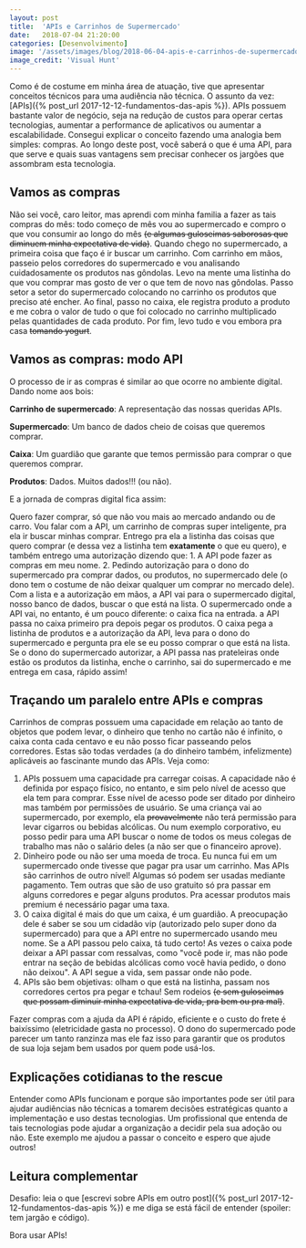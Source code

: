 ```yaml
---
layout: post
title:  'APIs e Carrinhos de Supermercado'
date:   2018-07-04 21:20:00
categories: [Desenvolvimento]
image: '/assets/images/blog/2018-06-04-apis-e-carrinhos-de-supermercado.jpg'
image_credit: 'Visual Hunt'
---
```


Como é de costume em minha área de atuação, tive que apresentar conceitos técnicos para uma audiência não técnica. O assunto da vez: [APIs]({% post_url 2017-12-12-fundamentos-das-apis %}). APIs possuem bastante valor de negócio, seja na redução de custos para operar certas tecnologias, aumentar a performance de aplicativos ou aumentar a escalabilidade. Consegui explicar o conceito fazendo uma analogia bem simples: compras. Ao longo deste post, você saberá o que é uma API, para que serve e quais suas vantagens sem precisar conhecer os jargões que assombram esta tecnologia.

<!--more-->

## Vamos as compras

Não sei você, caro leitor, mas aprendi com minha familia a fazer as tais compras do mês: todo começo de mês vou ao supermercado e compro o que vou consumir ao longo do mês ~~(e algumas guloseimas saborosas que diminuem minha expectativa de vida)~~. Quando chego no supermercado, a primeira coisa que faço é ir buscar um carrinho. Com carrinho em mãos, passeio pelos corredores do supermercado e vou analisando cuidadosamente os produtos nas gôndolas. Levo na mente uma listinha do que vou comprar mas gosto de ver o que tem de novo nas gôndolas. Passo setor a setor do supermercado colocando no carrinho os produtos que preciso até encher. Ao final, passo no caixa, ele registra produto a produto e me cobra o valor de tudo o que foi colocado no carrinho multiplicado pelas quantidades de cada produto. Por fim, levo tudo e vou embora pra casa ~~tomando yogurt~~.

## Vamos as compras: modo API

O processo de ir as compras é similar ao que ocorre no ambiente digital. Dando nome aos bois:

**Carrinho de supermercado**: A representação das nossas queridas APIs.

**Supermercado**: Um banco de dados cheio de coisas que queremos comprar.

**Caixa**: Um guardião que garante que temos permissão para comprar o que queremos comprar.

**Produtos**: Dados. Muitos dados!!! (ou não).

E a jornada de compras digital fica assim:

Quero fazer comprar, só que não vou mais ao mercado andando ou de carro. Vou falar com a API, um carrinho de compras super inteligente, pra ela ir buscar minhas comprar. Entrego pra ela a listinha das coisas que quero comprar (e dessa vez a listinha tem **exatamente** o que eu quero), e também entrego uma autorização dizendo que: 1. A API pode fazer as compras em meu nome. 2. Pedindo autorização para o dono do supermercado pra comprar dados, ou produtos, no supermercado dele (o dono tem o costume de não deixar qualquer um comprar no mercado dele). Com a lista e a autorização em mãos, a API vai para o supermercado digital, nosso banco de dados, buscar o que está na lista. O supermercado onde a API vai, no entanto, é um pouco diferente: o caixa fica na entrada. a API passa no caixa primeiro pra depois pegar os produtos. O caixa pega a listinha de produtos e a autorização da API, leva para o dono do supermercado e pergunta pra ele se eu posso comprar o que está na lista. Se o dono do supermercado autorizar, a API passa nas prateleiras onde estão os produtos da listinha, enche o carrinho, sai do supermercado e me entrega em casa, rápido assim!

## Traçando um paralelo entre APIs e compras

Carrinhos de compras possuem uma capacidade em relação ao tanto de objetos que podem levar, o dinheiro que tenho no cartão não é infinito, o caixa conta cada centavo e eu não posso ficar passeando pelos corredores. Estas são todas verdades (a do dinheiro também, infelizmente) aplicáveis ao fascinante mundo das APIs. Veja como:

1. APIs possuem uma capacidade pra carregar coisas. A capacidade não é definida por espaço físico, no entanto, e sim pelo nível de acesso que ela tem para comprar. Esse nível de acesso pode ser ditado por dinheiro mas também por permissões de usuário. Se uma criança vai ao supermercado, por exemplo, ela ~~provavelmente~~ não terá permissão para levar cigarros ou bebidas alcólicas. Ou num exemplo corporativo, eu posso pedir para uma API buscar o nome de todos os meus colegas de trabalho mas não o salário deles (a não ser que o financeiro aprove).
2. Dinheiro pode ou não ser uma moeda de troca. Eu nunca fui em um supermercado onde tivesse que pagar pra usar um carrinho. Mas APIs são carrinhos de outro nível! Algumas só podem ser usadas mediante pagamento. Tem outras que são de uso gratuito só pra passar em alguns corredores e pegar alguns produtos. Pra acessar produtos mais premium é necessário pagar uma taxa.
3. O caixa digital é mais do que um caixa, é um guardião. A preocupação dele é saber se sou um cidadão vip (autorizado pelo super dono da supermercado) para que a API entre no supermercado usando meu nome. Se a API passou pelo caixa, tá tudo certo! As vezes o caixa pode deixar a API passar com ressalvas, como "você pode ir, mas não pode entrar na seção de bebidas alcólicas como você havia pedido, o dono não deixou". A API segue a vida, sem passar onde não pode.
4. APIs são bem objetivas: olham o que está na listinha, passam nos corredores certos pra pegar e tchau! Sem rodeios ~~(e sem guloseimas que possam diminuir minha expectativa de vida, pra bem ou pra mal)~~.

Fazer compras com a ajuda da API é rápido, eficiente e o custo do frete é baixíssimo (eletricidade gasta no processo). O dono do supermercado pode parecer um tanto ranzinza mas ele faz isso para garantir que os produtos de sua loja sejam bem usados por quem pode usá-los.

## Explicações cotidianas to the rescue

Entender como APIs funcionam e porque são importantes pode ser útil para ajudar audiências não técnicas a tomarem decisões estratégicas quanto a implementação e uso destas tecnologias. Um profissional que entenda de tais tecnologias pode ajudar a organização a decidir pela sua adoção ou não. Este exemplo me ajudou a passar o conceito e espero que ajude outros!

## Leitura complementar

Desafio: leia o que [escrevi sobre APIs em outro post]({% post_url 2017-12-12-fundamentos-das-apis %}) e me diga se está fácil de entender (spoiler: tem jargão e código).

Bora usar APIs!
